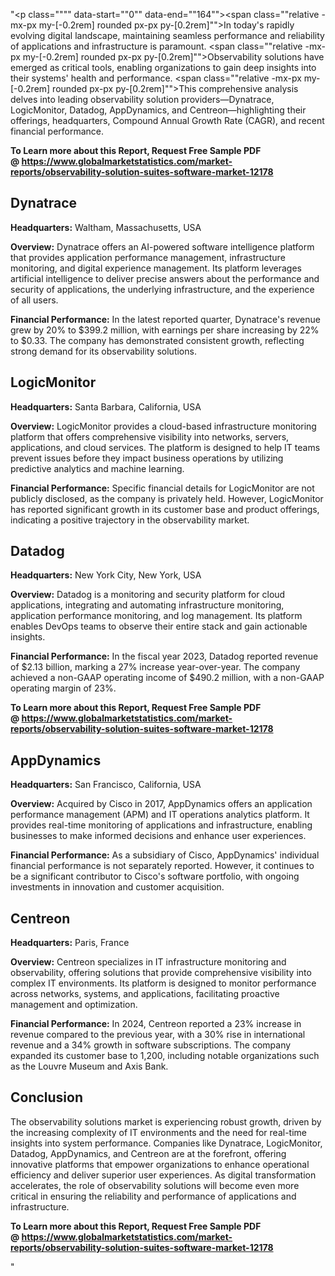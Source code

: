 "<p class="""" data-start=""0"" data-end=""164""><span class=""relative -mx-px my-[-0.2rem] rounded px-px py-[0.2rem]"">In today's rapidly evolving digital landscape, maintaining seamless performance and reliability of applications and infrastructure is paramount.</span> <span class=""relative -mx-px my-[-0.2rem] rounded px-px py-[0.2rem]"">Observability solutions have emerged as critical tools, enabling organizations to gain deep insights into their systems' health and performance.</span> <span class=""relative -mx-px my-[-0.2rem] rounded px-px py-[0.2rem]"">This comprehensive analysis delves into leading observability solution providers&mdash;Dynatrace, LogicMonitor, Datadog, AppDynamics, and Centreon&mdash;highlighting their offerings, headquarters, Compound Annual Growth Rate (CAGR), and recent financial performance.</span></p>
<p class="""" data-start=""0"" data-end=""164""><strong>To Learn more about this Report, Request Free Sample PDF @&nbsp;<a href=""https://www.globalmarketstatistics.com/market-reports/observability-solution-suites-software-market-12178"">https://www.globalmarketstatistics.com/market-reports/observability-solution-suites-software-market-12178</a></strong></p>
<h2 class="""" data-start=""166"" data-end=""178"">Dynatrace</h2>
<p class="""" data-start=""180"" data-end=""279""><strong data-start=""180"" data-end=""197"">Headquarters:</strong> <span class=""relative -mx-px my-[-0.2rem] rounded px-px py-[0.2rem]"">Waltham, Massachusetts, USA</span></p>
<p class="""" data-start=""281"" data-end=""414""><strong data-start=""281"" data-end=""294"">Overview:</strong> <span class=""relative -mx-px my-[-0.2rem] rounded px-px py-[0.2rem]"">Dynatrace offers an AI-powered software intelligence platform that provides application performance management, infrastructure monitoring, and digital experience management.</span> <span class=""relative -mx-px my-[-0.2rem] rounded px-px py-[0.2rem]"">Its platform leverages artificial intelligence to deliver precise answers about the performance and security of applications, the underlying infrastructure, and the experience of all users.</span></p>
<p class="""" data-start=""416"" data-end=""606""><strong data-start=""416"" data-end=""442"">Financial Performance:</strong> <span class=""relative -mx-px my-[-0.2rem] rounded px-px py-[0.2rem]"">In the latest reported quarter, Dynatrace's revenue grew by 20% to $399.2 million, with earnings per share increasing by 22% to $0.33.</span> <span class=""relative -mx-px my-[-0.2rem] rounded px-px py-[0.2rem]"">The company has demonstrated consistent growth, reflecting strong demand for its observability solutions.</span> </p>
<h2 class="""" data-start=""608"" data-end=""623"">LogicMonitor</h2>
<p class="""" data-start=""625"" data-end=""728""><strong data-start=""625"" data-end=""642"">Headquarters:</strong> <span class=""relative -mx-px my-[-0.2rem] rounded px-px py-[0.2rem]"">Santa Barbara, California, USA</span></p>
<p class="""" data-start=""730"" data-end=""869""><strong data-start=""730"" data-end=""743"">Overview:</strong> <span class=""relative -mx-px my-[-0.2rem] rounded px-px py-[0.2rem]"">LogicMonitor provides a cloud-based infrastructure monitoring platform that offers comprehensive visibility into networks, servers, applications, and cloud services.</span> <span class=""relative -mx-px my-[-0.2rem] rounded px-px py-[0.2rem]"">The platform is designed to help IT teams prevent issues before they impact business operations by utilizing predictive analytics and machine learning.</span></p>
<p class="""" data-start=""871"" data-end=""1023""><strong data-start=""871"" data-end=""897"">Financial Performance:</strong> <span class=""relative -mx-px my-[-0.2rem] rounded px-px py-[0.2rem]"">Specific financial details for LogicMonitor are not publicly disclosed, as the company is privately held.</span> <span class=""relative -mx-px my-[-0.2rem] rounded px-px py-[0.2rem]"">However, LogicMonitor has reported significant growth in its customer base and product offerings, indicating a positive trajectory in the observability market.</span></p>
<h2 class="""" data-start=""1025"" data-end=""1035"">Datadog</h2>
<p class="""" data-start=""1037"" data-end=""1140""><strong data-start=""1037"" data-end=""1054"">Headquarters:</strong> <span class=""relative -mx-px my-[-0.2rem] rounded px-px py-[0.2rem]"">New York City, New York, USA</span></p>
<p class="""" data-start=""1142"" data-end=""1281""><strong data-start=""1142"" data-end=""1155"">Overview:</strong> <span class=""relative -mx-px my-[-0.2rem] rounded px-px py-[0.2rem]"">Datadog is a monitoring and security platform for cloud applications, integrating and automating infrastructure monitoring, application performance monitoring, and log management.</span> <span class=""relative -mx-px my-[-0.2rem] rounded px-px py-[0.2rem]"">Its platform enables DevOps teams to observe their entire stack and gain actionable insights.</span></p>
<p class="""" data-start=""1283"" data-end=""1475""><strong data-start=""1283"" data-end=""1309"">Financial Performance:</strong> <span class=""relative -mx-px my-[-0.2rem] rounded px-px py-[0.2rem]"">In the fiscal year 2023, Datadog reported revenue of $2.13 billion, marking a 27% increase year-over-year.</span> <span class=""relative -mx-px my-[-0.2rem] rounded px-px py-[0.2rem]"">The company achieved a non-GAAP operating income of $490.2 million, with a non-GAAP operating margin of 23%.</span>&nbsp;</p>
<p><strong>To Learn more about this Report, Request Free Sample PDF @&nbsp;<a href=""https://www.globalmarketstatistics.com/market-reports/observability-solution-suites-software-market-12178"">https://www.globalmarketstatistics.com/market-reports/observability-solution-suites-software-market-12178</a></strong></p>
<h2 class="""" data-start=""1477"" data-end=""1491"">AppDynamics</h2>
<p class="""" data-start=""1493"" data-end=""1596""><strong data-start=""1493"" data-end=""1510"">Headquarters:</strong> <span class=""relative -mx-px my-[-0.2rem] rounded px-px py-[0.2rem]"">San Francisco, California, USA</span></p>
<p class="""" data-start=""1598"" data-end=""1737""><strong data-start=""1598"" data-end=""1611"">Overview:</strong> <span class=""relative -mx-px my-[-0.2rem] rounded px-px py-[0.2rem]"">Acquired by Cisco in 2017, AppDynamics offers an application performance management (APM) and IT operations analytics platform.</span> <span class=""relative -mx-px my-[-0.2rem] rounded px-px py-[0.2rem]"">It provides real-time monitoring of applications and infrastructure, enabling businesses to make informed decisions and enhance user experiences.</span></p>
<p class="""" data-start=""1739"" data-end=""1891""><strong data-start=""1739"" data-end=""1765"">Financial Performance:</strong> <span class=""relative -mx-px my-[-0.2rem] rounded px-px py-[0.2rem]"">As a subsidiary of Cisco, AppDynamics' individual financial performance is not separately reported.</span> <span class=""relative -mx-px my-[-0.2rem] rounded px-px py-[0.2rem]"">However, it continues to be a significant contributor to Cisco's software portfolio, with ongoing investments in innovation and customer acquisition.</span></p>
<h2 class="""" data-start=""1893"" data-end=""1904"">Centreon</h2>
<p class="""" data-start=""1906"" data-end=""2009""><strong data-start=""1906"" data-end=""1923"">Headquarters:</strong> <span class=""relative -mx-px my-[-0.2rem] rounded px-px py-[0.2rem]"">Paris, France</span></p>
<p class="""" data-start=""2011"" data-end=""2150""><strong data-start=""2011"" data-end=""2024"">Overview:</strong> <span class=""relative -mx-px my-[-0.2rem] rounded px-px py-[0.2rem]"">Centreon specializes in IT infrastructure monitoring and observability, offering solutions that provide comprehensive visibility into complex IT environments.</span> <span class=""relative -mx-px my-[-0.2rem] rounded px-px py-[0.2rem]"">Its platform is designed to monitor performance across networks, systems, and applications, facilitating proactive management and optimization.</span></p>
<p class="""" data-start=""2152"" data-end=""2344""><strong data-start=""2152"" data-end=""2178"">Financial Performance:</strong> <span class=""relative -mx-px my-[-0.2rem] rounded px-px py-[0.2rem]"">In 2024, Centreon reported a 23% increase in revenue compared to the previous year, with a 30% rise in international revenue and a 34% growth in software subscriptions.</span> <span class=""relative -mx-px my-[-0.2rem] rounded px-px py-[0.2rem]"">The company expanded its customer base to 1,200, including notable organizations such as the Louvre Museum and Axis Bank.</span>&nbsp;</p>
<h2 class="""" data-start=""2346"" data-end=""2359"">Conclusion</h2>
<p class="""" data-start=""2361"" data-end=""2526""><span class=""relative -mx-px my-[-0.2rem] rounded px-px py-[0.2rem]"">The observability solutions market is experiencing robust growth, driven by the increasing complexity of IT environments and the need for real-time insights into system performance.</span> <span class=""relative -mx-px my-[-0.2rem] rounded px-px py-[0.2rem]"">Companies like Dynatrace, LogicMonitor, Datadog, AppDynamics, and Centreon are at the forefront, offering innovative platforms that empower organizations to enhance operational efficiency and deliver superior user experiences.</span> <span class=""relative -mx-px my-[-0.2rem] rounded px-px py-[0.2rem]"">As digital transformation accelerates, the role of observability solutions will become even more critical in ensuring the reliability and performance of applications and infrastructure.</span></p>
<p class="""" data-start=""2361"" data-end=""2526""><span class=""relative -mx-px my-[-0.2rem] rounded px-px py-[0.2rem]""><strong>To Learn more about this Report, Request Free Sample PDF @&nbsp;<a href=""https://www.globalmarketstatistics.com/market-reports/observability-solution-suites-software-market-12178"">https://www.globalmarketstatistics.com/market-reports/observability-solution-suites-software-market-12178</a></strong></span></p>"
